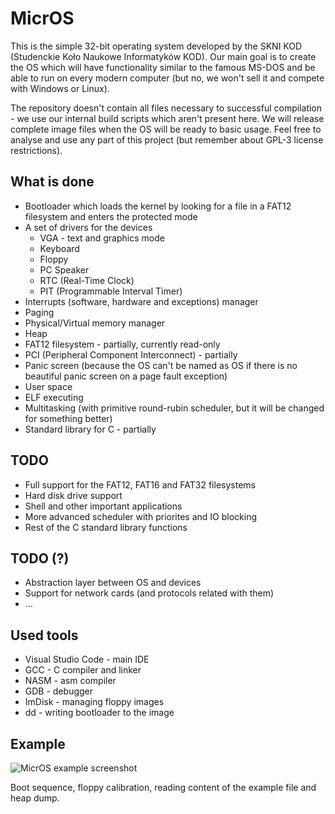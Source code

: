 # MicrOS

This is the simple 32-bit operating system developed by the SKNI KOD (Studenckie Koło Naukowe Informatyków KOD). Our main goal is to create the OS which will have functionality similar to the famous MS-DOS and be able to run on every modern computer (but no, we won't sell it and compete with Windows or Linux).

The repository doesn't contain all files necessary to successful compilation - we use our internal build scripts which aren't present here. We will release complete image files when the OS will be ready to basic usage. Feel free to analyse and use any part of this project (but remember about GPL-3 license restrictions).

## What is done
* Bootloader which loads the kernel by looking for a file in a FAT12 filesystem and enters the protected mode
* A set of drivers for the devices
  * VGA - text and graphics mode
  * Keyboard
  * Floppy
  * PC Speaker
  * RTC (Real-Time Clock)
  * PIT (Programmable Interval Timer)
* Interrupts (software, hardware and exceptions) manager
* Paging
* Physical/Virtual memory manager
* Heap
* FAT12 filesystem - partially, currently read-only
* PCI (Peripheral Component Interconnect) - partially
* Panic screen (because the OS can't be named as OS if there is no beautiful panic screen on a page fault exception)
* User space
* ELF executing
* Multitasking (with primitive round-rubin scheduler, but it will be changed for something better)
* Standard library for C - partially

## TODO
* Full support for the FAT12, FAT16 and FAT32 filesystems
* Hard disk drive support
* Shell and other important applications
* More advanced scheduler with priorites and IO blocking
* Rest of the C standard library functions

## TODO (?)
* Abstraction layer between OS and devices
* Support for network cards (and protocols related with them)
* ...

## Used tools
* Visual Studio Code - main IDE
* GCC - C compiler and linker
* NASM - asm compiler
* GDB - debugger
* ImDisk - managing floppy images
* dd - writing bootloader to the image

## Example
![MicrOS example screenshot](https://i.imgur.com/Y200tKQ.png)

Boot sequence, floppy calibration, reading content of the example file and heap dump.